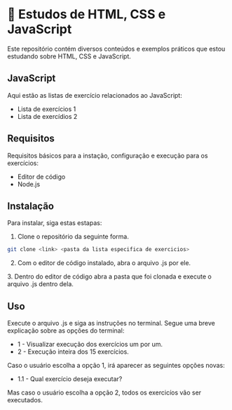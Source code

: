 # 💜 Estudos de HTML, CSS e JavaScript
Este repositório contém diversos conteúdos e exemplos práticos que estou estudando sobre HTML, CSS e JavaScript.
## JavaScript
Aqui estão as listas de exercício relacionados ao JavaScript:
- Lista de exercícios 1
- Lista de exercídios 2

## Requisitos
Requisitos básicos para a instação, configuração e execução para os exercícios:
- Editor de código
- Node.js

## Instalação
Para instalar, siga estas estapas:
1. Clone o repositório da seguinte forma.
```bash
git clone <link> <pasta da lista especifica de exercicios>
```
2. Com o editor de código instalado, abra o arquivo .js por ele.
<imagem>
3. Dentro do editor de código abra a pasta que foi clonada e execute o arquivo .js dentro dela.
<imagem>

## Uso
Execute o arquivo .js e siga as instruções no terminal.
Segue uma breve explicação sobre as opções do terminal:
- 1 - Visualizar execução dos exercícios um por um.
- 2 - Execução inteira dos 15 exercícios.

Caso o usuário escolha a opção 1, irá aparecer as seguintes opções novas:
- 1.1 - Qual exercício deseja executar?

Mas caso o usuário escolha a opção 2, todos os exercicíos vão ser executados.

